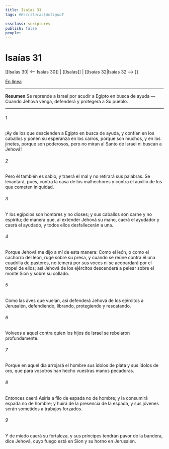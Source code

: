 ```yaml
---
title: Isaías 31
tags: #Escrituras\AntiguoT

cssclass: scriptures
publish: false
people:
---
```


# Isaías 31
[[Isaías 30| <-- Isaías 30]] | [[Isaías]] | [[Isaías 32|Isaías 32 --> ]]

[En línea](https://churchofjesuschrist.org/study/scriptures/ot/isa/31?lang=spa)

---
__Resumen__
Se reprende a Israel por acudir a Egipto en busca de ayuda — Cuando Jehová venga, defenderá y protegerá a Su pueblo.

---
###### 1 
¡Ay de los que descienden a Egipto en busca de ayuda, y confían en los caballos y ponen su esperanza en los carros, porque son muchos, y en los jinetes, porque son poderosos, pero no miran al Santo de Israel ni buscan a Jehová!

###### 2 
Pero él también es sabio, y traerá el mal y no retirará sus palabras. Se levantará, pues, contra la casa de los malhechores y contra el auxilio de los que cometen iniquidad.

###### 3 
Y los egipcios son hombres y no dioses; y sus caballos son carne y no espíritu; de manera que, al extender Jehová su mano, caerá el ayudador y caerá el ayudado, y todos ellos desfallecerán a una.

###### 4 
Porque Jehová me dijo a mí de esta manera: Como el león, o como el cachorro del león, ruge sobre su presa, y cuando se reúne contra él una cuadrilla de pastores, no temerá por sus voces ni se acobardará por el tropel de ellos; así Jehová de los ejércitos descenderá a pelear sobre el monte Sion y sobre su collado.

###### 5 
Como las aves que vuelan, así defenderá Jehová de los ejércitos a Jerusalén, defendiendo, librando, protegiendo y rescatando.

###### 6 
Volveos a aquel contra quien los hijos de Israel se rebelaron profundamente.

###### 7 
Porque en aquel día arrojará el hombre sus ídolos de plata y sus ídolos de oro, que para vosotros han hecho vuestras manos pecadoras.

###### 8 
Entonces caerá Asiria a filo de espada no de hombre; y la consumirá espada no de hombre; y huirá de la presencia de la espada, y sus jóvenes serán sometidos a trabajos forzados.

###### 9 
Y de miedo caerá su fortaleza, y sus príncipes tendrán pavor de la bandera, dice Jehová, cuyo fuego está en Sion y su horno en Jerusalén.

